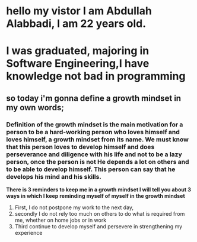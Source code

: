 # hello my vistor I am Abdullah Alabbadi, I am 22 years old.
# I was graduated, majoring in Software Engineering,I have knowledge not bad in programming

## **so today i'm gonna define a growth mindset in my own words;**

### Definition of the growth mindset is the main motivation for a person to be a hard-working person who loves himself and loves himself, a growth mindset from its name. We must know that this person loves to develop himself and does perseverance and diligence with his life and not to be a lazy person, once the person is not He depends a lot on others and to be able to develop himself. This person can say that he develops his mind and his skills.

**There is 3 reminders to keep me in a growth mindset I will tell you about 3 ways in which I keep reminding myself of myself in the growth mindset**

1. First, I do not postpone my work to the next day,
2. secondly I do not rely too much on others to do what is required from me, whether on home jobs or in work
3. Third continue to develop myself and persevere in strengthening my experience
